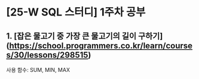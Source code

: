 # [25-W SQL 스터디] 1주차 공부

## 1. [잡은 물고기 중 가장 큰 물고기의 길이 구하기] (https://school.programmers.co.kr/learn/courses/30/lessons/298515)
사용 함수: SUM, MIN, MAX
